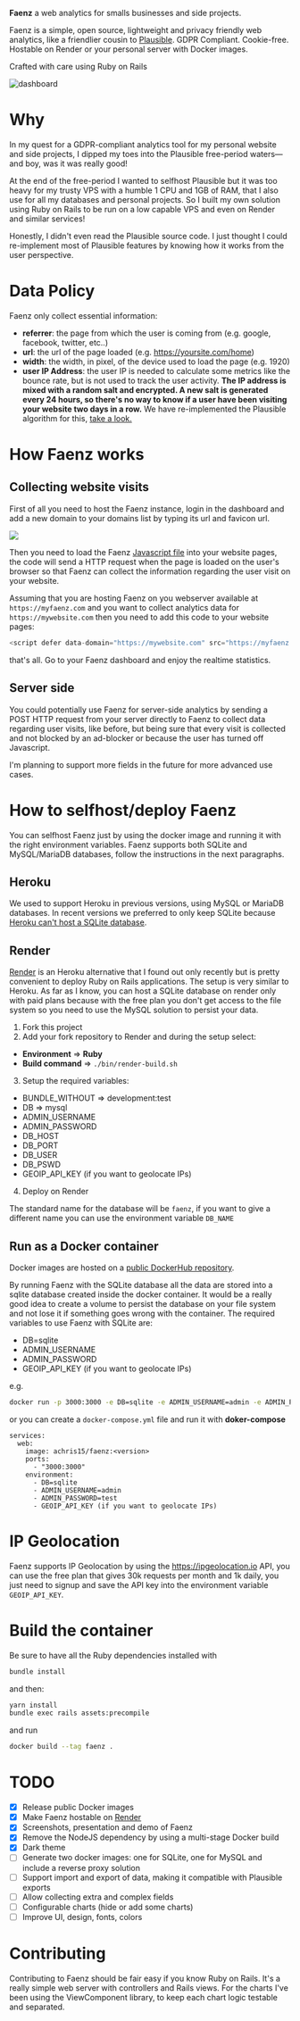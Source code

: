 **Faenz** a web analytics for smalls businesses and side projects.

Faenz is a simple, open source, lightweight and privacy friendly web analytics, like a friendlier cousin to [Plausible](https://plausible.io/). GDPR Compliant. Cookie-free. Hostable on Render or your personal server with Docker images.

Crafted with care using Ruby on Rails

![dashboard](readme/dashboard.jpeg)

# Why

In my quest for a GDPR-compliant analytics tool for my personal website and side projects, I dipped my toes into the Plausible free-period waters—and boy, was it was really good!

At the end of the free-period I wanted to selfhost Plausible but it was too heavy for my trusty VPS with a humble 1 CPU and 1GB of RAM, that I also use for all my databases and personal projects. So I built my own solution using Ruby on Rails to be run on a low capable VPS and even on Render and similar services!

Honestly, I didn't even read the Plausible source code. I just thought I could re-implement most of Plausible features by knowing how it works from the user perspective.

# Data Policy

Faenz only collect essential information:

- **referrer**: the page from which the user is coming from (e.g. google, facebook, twitter, etc..)
- **url**: the url of the page loaded (e.g. https://yoursite.com/home)
- **width**: the width, in pixel, of the device used to load the page (e.g. 1920)
- **user IP Address**: the user IP is needed to calculate some metrics like the bounce rate, but is not used to track the user activity. **The IP address is mixed with a random salt and encrypted. A new salt is generated every 24 hours, so there's no way to know if a user have been visiting your website two days in a row.** We have re-implemented the Plausible algorithm for this, [take a look.](https://plausible.io/data-policy)

#   How Faenz works

## Collecting website visits

First of all you need to host the Faenz instance, login in the dashboard and add a new domain to your domains list by typing its url and favicon url.

![](readme/new_domain.png)

Then you need to load the Faenz [Javascript file](https://github.com/a-chris/faenz/blob/main/public/faenz.js) into your website pages, the code will send a HTTP request when the page is loaded on the user's browser so that Faenz can collect the information regarding the user visit on your website.

Assuming that you are hosting Faenz on you webserver available at `https://myfaenz.com` and you want to collect analytics data for `https://mywebsite.com` then you need to add this code to your website pages:

```javascript
<script defer data-domain="https://mywebsite.com" src="https://myfaenz.com/faenz.js" />
```

that's all. Go to your Faenz dashboard and enjoy the realtime statistics.

## Server side

You could potentially use Faenz for server-side analytics by sending a POST HTTP request from your server directly to Faenz to collect data regarding user visits, like before, but being sure that every visit is collected and not blocked by an ad-blocker or because the user has turned off Javascript.

I'm planning to support more fields in the future for more advanced use cases.

# How to selfhost/deploy Faenz

You can selfhost Faenz just by using the docker image and running it with the right environment variables. Faenz supports both SQLite and MySQL/MariaDB databases, follow the instructions in the next paragraphs.

## Heroku

We used to support Heroku in previous versions, using MySQL or MariaDB databases. In recent versions we preferred to only keep SQLite because [Heroku can't host a SQLite database](https://devcenter.heroku.com/articles/sqlite3).

## Render

[Render](https://render.com) is an Heroku alternative that I found out only recently but is pretty convenient to deploy Ruby on Rails applications. The setup is very similar to Heroku.
As far as I know, you can host a SQLite database on render only with paid plans because with the free plan you don't get access to the file system so you need to use the MySQL solution to persist your data.

1. Fork this project
2. Add your fork repository to Render and during the setup select:

- **Environment** => **Ruby**
- **Build command** => `./bin/render-build.sh`

3. Setup the required variables:

- BUNDLE_WITHOUT => development:test
- DB => mysql
- ADMIN_USERNAME
- ADMIN_PASSWORD
- DB_HOST
- DB_PORT
- DB_USER
- DB_PSWD
- GEOIP_API_KEY (if you want to geolocate IPs)

4. Deploy on Render

The standard name for the database will be `faenz`, if you want to give a different name you can use the environment variable `DB_NAME`

## Run as a Docker container

Docker images are hosted on a [public DockerHub repository](https://hub.docker.com/repository/docker/achris15/faenz).

By running Faenz with the SQLite database all the data are stored into a sqlite database created inside the docker container. It would be a really good idea to create a volume to persist the database on your file system and not lose it if something goes wrong with the container.
The required variables to use Faenz with SQLite are:

- DB=sqlite
- ADMIN_USERNAME
- ADMIN_PASSWORD
- GEOIP_API_KEY (if you want to geolocate IPs)

e.g.

```bash
docker run -p 3000:3000 -e DB=sqlite -e ADMIN_USERNAME=admin -e ADMIN_PASSWORD=test achris15/faenz:<version>
```

or you can create a `docker-compose.yml` file and run it with **doker-compose**

```
services:
  web:
    image: achris15/faenz:<version>
    ports:
      - "3000:3000"
    environment:
      - DB=sqlite
      - ADMIN_USERNAME=admin
      - ADMIN_PASSWORD=test
      - GEOIP_API_KEY (if you want to geolocate IPs)
```

# IP Geolocation
Faenz supports IP Geolocation by using the https://ipgeolocation.io API, you can use the free plan that gives 30k requests per month and 1k daily, you just need to signup and save the API key into the environment variable `GEOIP_API_KEY`.

# Build the container

Be sure to have all the Ruby dependencies installed with

```bash
bundle install
```
and then:
```bash
yarn install
bundle exec rails assets:precompile
```

and run

```bash
docker build --tag faenz .
```

# TODO

- [x] Release public Docker images
- [x] Make Faenz hostable on [Render](https://render.com)
- [x] Screenshots, presentation and demo of Faenz
- [x] Remove the NodeJS dependency by using a multi-stage Docker build
- [x] Dark theme
- [ ] Generate two docker images: one for SQLite, one for MySQL and include a reverse proxy solution
- [ ] Support import and export of data, making it compatible with Plausible exports
- [ ] Allow collecting extra and complex fields
- [ ] Configurable charts (hide or add some charts)
- [ ] Improve UI, design, fonts, colors

# Contributing

Contributing to Faenz should be fair easy if you know Ruby on Rails. It's a really simple web server with controllers and Rails views. For the charts I've been using the ViewComponent library, to keep each chart logic testable and separated.
